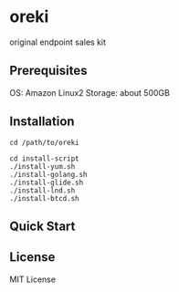 # oreki

original endpoint sales kit

## Prerequisites
OS: Amazon Linux2
Storage: about 500GB

## Installation
```
cd /path/to/oreki

cd install-script
./install-yum.sh
./install-golang.sh
./install-glide.sh
./install-lnd.sh
./install-btcd.sh
```

## Quick Start

## License
MIT License
